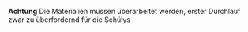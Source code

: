 **Achtung** Die Materialien müssen überarbeitet werden, erster Durchlauf zwar zu überfordernd für die Schülys
